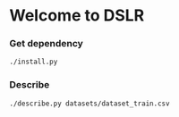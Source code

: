 # Welcome to DSLR

### Get dependency
```bash
./install.py
```

### Describe

```bash
./describe.py datasets/dataset_train.csv
```